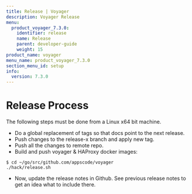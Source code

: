 ```yaml
---
title: Release | Voyager
description: Voyager Release
menu:
  product_voyager_7.3.0:
    identifier: release
    name: Release
    parent: developer-guide
    weight: 15
product_name: voyager
menu_name: product_voyager_7.3.0
section_menu_id: setup
info:
  version: 7.3.0
---
```


# Release Process

The following steps must be done from a Linux x64 bit machine.

- Do a global replacement of tags so that docs point to the next release.
- Push changes to the release-x branch and apply new tag.
- Push all the changes to remote repo.
- Build and push voyager & HAProxy docker images:

```console
$ cd ~/go/src/github.com/appscode/voyager
./hack/release.sh
```

- Now, update the release notes in Github. See previous release notes to get an idea what to include there.
